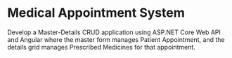 # Medical Appointment System
Develop a Master-Details CRUD application using ASP.NET Core Web API and Angular where the master form manages Patient Appointment, and the details grid manages Prescribed Medicines for that appointment.

